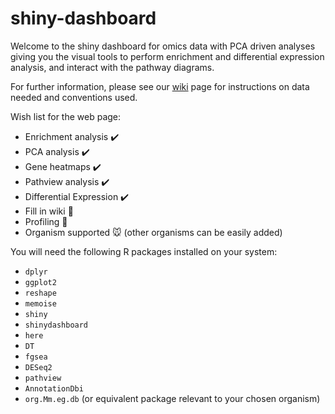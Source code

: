 # shiny-dashboard
Welcome to the shiny dashboard for omics data with PCA driven analyses giving you the visual tools to perform enrichment and differential expression analysis, and interact with the pathway diagrams. 

For further information, please see our [wiki](https://github.com/tamaraevst/shiny-dashboard/wiki) page for instructions on data needed and conventions used. 

Wish list for the web page:

- Enrichment analysis :heavy_check_mark:
- PCA analysis :heavy_check_mark:
- Gene heatmaps :heavy_check_mark:
- Pathview analysis :heavy_check_mark:
- Differential Expression :heavy_check_mark:
- Fill in wiki :construction:
- Profiling :construction:
- Organism supported :mouse: (other organisms can be easily added)

You will need the following R packages installed on your system:

* ``` dplyr ```
* ``` ggplot2 ```
* ``` reshape ```
* ``` memoise ```
* ``` shiny ```
* ``` shinydashboard ```
* ``` here ```
* ``` DT ```
* ``` fgsea ```
* ``` DESeq2 ```
* ``` pathview ```
* ``` AnnotationDbi ```
* ``` org.Mm.eg.db ``` (or equivalent package relevant to your chosen organism)
